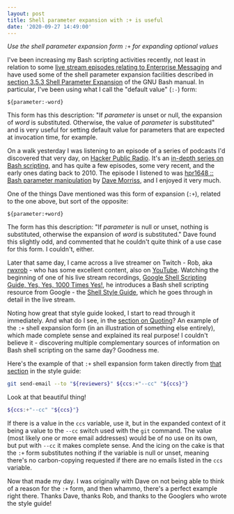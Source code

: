 ```yaml
---
layout: post
title: Shell parameter expansion with :+ is useful
date: '2020-09-27 14:49:00'
---
```


_Use the shell parameter expansion form `:+` for expanding optional values_

I've been increasing my Bash scripting activities recently, not least in relation to some [live stream episodes relating to Enterprise Messaging](https://github.com/SAP-samples/cloud-messaging-handsonsapdev) and have used some of the shell parameter expansion facilities described in [section 3.5.3 Shell Parameter Expansion](https://www.gnu.org/software/bash/manual/html_node/Shell-Parameter-Expansion.html) of the GNU Bash manual. In particular, I've been using what I call the "default value" (`:-`) form:

```
${parameter:-word}
```

This form has this description: "If _parameter_ is unset or null, the expansion of _word_ is substituted. Otherwise, the value of _parameter_ is substituted" and is very useful for setting default value for parameters that are expected at invocation time, for example.

On a walk yesterday I was listening to an episode of a series of podcasts I'd discovered that very day, on [Hacker Public Radio](http://hackerpublicradio.org/). It's an [in-depth series on Bash scripting](http://hackerpublicradio.org/series.php?id=42), and has quite a few episodes, some very recent, and the early ones dating back to 2010. The episode I listened to was [hpr1648 :: Bash parameter manipulation](http://hackerpublicradio.org/eps.php?id=1648) by [Dave Morriss](http://hackerpublicradio.org/correspondents.php?hostid=225), and I enjoyed it very much.

One of the things Dave mentioned was this form of expansion (`:+`), related to the one above, but sort of the opposite:

```
${parameter:+word}
```

The form has this description: "If _parameter_ is null or unset, nothing is substituted, otherwise the expansion of _word_ is substituted." Dave found this slightly odd, and commented that he couldn't quite think of a use case for this form. I couldn't, either.

Later that same day, I came across a live streamer on Twitch - Rob, aka [rwxrob](https://www.twitch.tv/rwxrob) - who has some excellent content, also on [YouTube](https://www.youtube.com/c/rwxrob). Watching the beginning of one of his live stream recordings, [Google Shell Scripting Guide, Yes, Yes, 1000 Times Yes!](https://www.youtube.com/watch?v=UGCw6wXv1Ao), he introduces a Bash shell scripting resource from Google - the [Shell Style Guide](https://google.github.io/styleguide/shellguide.html), which he goes through in detail in the live stream.

Noting how great that style guide looked, I start to read through it immediately. And what do I see, in the [section on Quoting](https://google.github.io/styleguide/shellguide.html#quoting)? An example of the `:+` shell expansion form (in an illustration of something else entirely), which made complete sense and explained its real purpose! I couldn't believe it - discovering multiple complementary sources of information on Bash shell scripting on the same day? Goodness me.

Here's the example of that `:+` shell expansion form taken directly from [that section](https://google.github.io/styleguide/shellguide.html#quoting) in the style guide:

```bash
git send-email --to "${reviewers}" ${ccs:+"--cc" "${ccs}"}
```

Look at that beautiful thing!

```bash
${ccs:+"--cc" "${ccs}"}
```

If there is a value in the `ccs` variable, use it, but in the expanded context of it being a value to the `--cc` switch used with the `git` command. The value (most likely one or more email addresses) would be of no use on its own, but put with `--cc` it makes complete sense. And the icing on the cake is that the `:+` form substitutes nothing if the variable is null or unset, meaning there's no carbon-copying requested if there are no emails listed in the `ccs` variable.

Now that made my day. I was originally with Dave on not being able to think of a reason for the `:+` form, and then whammo, there's a perfect example right there. Thanks Dave, thanks Rob, and thanks to the Googlers who wrote the style guide!


